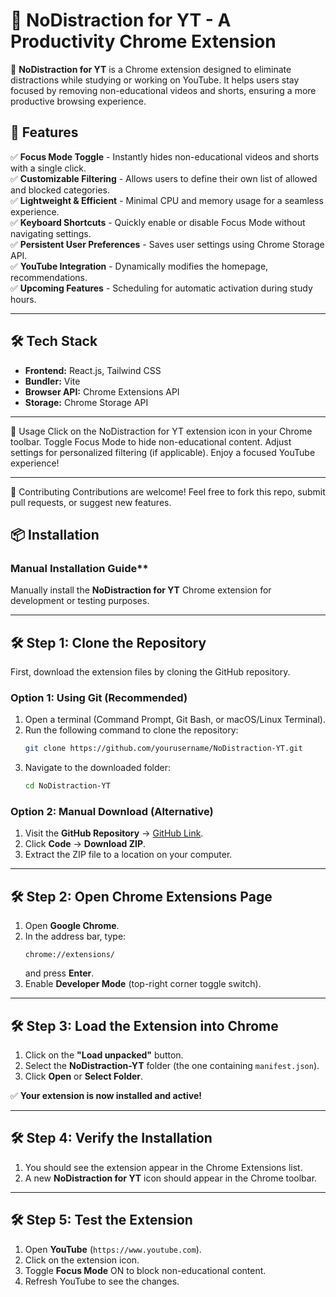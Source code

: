 # 📌 NoDistraction for YT - A Productivity Chrome Extension  

🚀 **NoDistraction for YT** is a Chrome extension designed to eliminate distractions while studying or working on YouTube. It helps users stay focused by removing non-educational videos and shorts, ensuring a more productive browsing experience.  

## 🌟 Features  

✅ **Focus Mode Toggle** - Instantly hides non-educational videos and shorts with a single click.  
✅ **Customizable Filtering** - Allows users to define their own list of allowed and blocked categories.  
✅ **Lightweight & Efficient** - Minimal CPU and memory usage for a seamless experience.  
✅ **Keyboard Shortcuts** - Quickly enable or disable Focus Mode without navigating settings.  
✅ **Persistent User Preferences** - Saves user settings using Chrome Storage API.  
✅ **YouTube Integration** - Dynamically modifies the homepage, recommendations.  
✅ **Upcoming Features** - Scheduling for automatic activation during study hours.  

---

## 🛠 Tech Stack  

- **Frontend:** React.js, Tailwind CSS  
- **Bundler:** Vite  
- **Browser API:** Chrome Extensions API  
- **Storage:** Chrome Storage API

---

📝 Usage
Click on the NoDistraction for YT extension icon in your Chrome toolbar.
Toggle Focus Mode to hide non-educational content.
Adjust settings for personalized filtering (if applicable).
Enjoy a focused YouTube experience!

---

🤝 Contributing
Contributions are welcome! Feel free to fork this repo, submit pull requests, or suggest new features.


## 📦 Installation  

### Manual Installation Guide**  

Manually install the **NoDistraction for YT** Chrome extension for development or testing purposes.  

---

## **🛠 Step 1: Clone the Repository**  
First, download the extension files by cloning the GitHub repository.  

### **Option 1: Using Git (Recommended)**
1. Open a terminal (Command Prompt, Git Bash, or macOS/Linux Terminal).  
2. Run the following command to clone the repository:  
   ```bash
   git clone https://github.com/yourusername/NoDistraction-YT.git
   ```
3. Navigate to the downloaded folder:  
   ```bash
   cd NoDistraction-YT
   ```

### **Option 2: Manual Download (Alternative)**
1. Visit the **GitHub Repository** → [GitHub Link](https://github.com/yourusername/NoDistraction-YT).  
2. Click **Code** → **Download ZIP**.  
3. Extract the ZIP file to a location on your computer.

---

## **🛠 Step 2: Open Chrome Extensions Page**  
1. Open **Google Chrome**.  
2. In the address bar, type:  
   ```
   chrome://extensions/
   ```
   and press **Enter**.  
3. Enable **Developer Mode** (top-right corner toggle switch).  

---

## **🛠 Step 3: Load the Extension into Chrome**  
1. Click on the **"Load unpacked"** button.  
2. Select the **NoDistraction-YT** folder (the one containing `manifest.json`).  
3. Click **Open** or **Select Folder**.  

✅ **Your extension is now installed and active!** 

---

## **🛠 Step 4: Verify the Installation**  
1. You should see the extension appear in the Chrome Extensions list.  
2. A new **NoDistraction for YT** icon should appear in the Chrome toolbar.  

---

## **🛠 Step 5: Test the Extension**  
1. Open **YouTube** (`https://www.youtube.com`).  
2. Click on the extension icon.  
3. Toggle **Focus Mode** ON to block non-educational content.  
4. Refresh YouTube to see the changes.  
